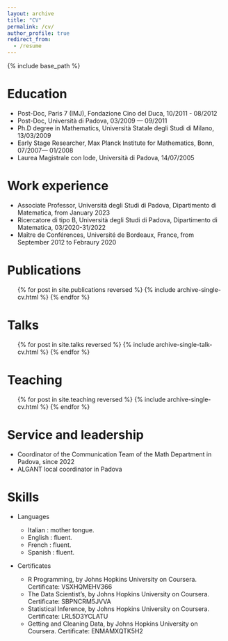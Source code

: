 ```yaml
---
layout: archive
title: "CV"
permalink: /cv/
author_profile: true
redirect_from:
  - /resume
---
```


{% include base_path %}

Education
======
* Post-Doc, Paris 7 (IMJ), Fondazione Cino del Duca, 10/2011 - 08/2012
* Post-Doc, Università di Padova,  03/2009 —  09/2011
* Ph.D degree in Mathematics, Università Statale degli Studi di Milano, 13/03/2009 
* Early Stage Researcher, Max Planck Institute for Mathematics, Bonn, 07/2007— 01/2008  
* Laurea Magistrale con lode, Università di Padova, 14/07/2005


Work experience
======
* Associate Professor, Università degli Studi di Padova, Dipartimento di Matematica, from January 2023  
* Ricercatore di tipo B, Università degli Studi di Padova, Dipartimento di Matematica, 03/2020-31/2022
* Maître de Conférences, Université de Bordeaux, France, from September 2012 to Febraury 2020
 

Publications
======
  <ul>{% for post in site.publications reversed %}
    {% include archive-single-cv.html %}
  {% endfor %}</ul>
  
Talks
======
  <ul>{% for post in site.talks reversed %}
    {% include archive-single-talk-cv.html  %}
  {% endfor %}</ul>
  
Teaching
======
  <ul>{% for post in site.teaching reversed %}
    {% include archive-single-cv.html %}
  {% endfor %}</ul>
  
Service and leadership
======
* Coordinator of the Communication Team of the Math Department in Padova, since 2022
* ALGANT local coordinator in Padova

Skills
======
* Languages
  * Italian : mother tongue.
  *  English : fluent.
  *  French : fluent.
  *  Spanish : fluent.

* Certificates
  * R Programming, by Johns Hopkins University on Coursera. Certificate: VSXHQMEHV366
  * The Data Scientist’s, by Johns Hopkins University on Coursera. Certificate: SBPNCRM5JVVA
  * Statistical Inference, by Johns Hopkins University on Coursera. Certificate: LRL5D3YCLATU
  * Getting and Cleaning Data, by Johns Hopkins University on Coursera. Certificate: ENMAMXQTK5H2


